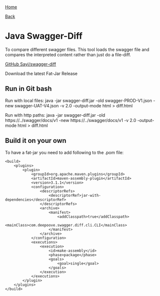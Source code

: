 [Home](/)

[Back](index.md)

# Java Swagger-Diff
To compare different swagger files. This tool loads the swagger file and compares the interpreted content rather than just do a file-diff. 

[GitHub Sayi/swagger-diff](https://github.com/Sayi/swagger-diff)

Download the latest Fat-Jar Release

## Run in Git bash
Run with local files:
java -jar swagger-diff.jar -old swagger-PROD-V1.json -new swagger-UAT-V4.json -v 2.0 -output-mode html > diff.html

Run with http paths:
java -jar swagger-diff.jar -old https://../swagger/docs/v1 -new https://../swagger/docs/v1 -v 2.0 -output-mode html > diff.html


## Build it on your own
To have a fat-jar you need to add following to the .pom file:
```
<build>
    <plugins>
        <plugin>
            <groupId>org.apache.maven.plugins</groupId>
            <artifactId>maven-assembly-plugin</artifactId>
            <version>3.1.1</version>
            <configuration>
                <descriptorRefs>
                    <descriptorRef>jar-with-dependencies</descriptorRef>
                </descriptorRefs>
                <archive>
                    <manifest>
                        <addClasspath>true</addClasspath>
                        <mainClass>com.deepoove.swagger.diff.cli.CLI</mainClass>
                    </manifest>
                </archive>
            </configuration>
            <executions>
                <execution>
                    <id>make-assembly</id>
                    <phase>package</phase>
                    <goals>
                        <goal>single</goal>
                    </goals>
                </execution>
            </executions>
        </plugin>
    </plugins>
</build>
```